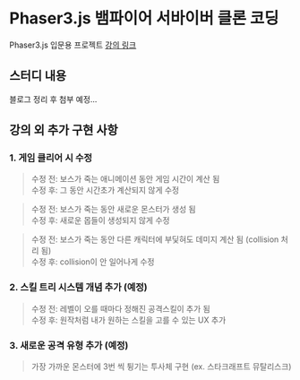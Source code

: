 # Phaser3.js 뱀파이어 서바이버 클론 코딩

Phaser3.js 입문용 프로젝트
[강의 링크](https://www.inflearn.com/course/phaser-%EA%B2%8C%EC%9E%84-%EC%A0%9C%EC%9E%91-%EB%B1%80%ED%8C%8C%EC%9D%B4%EC%96%B4-%EC%84%9C%EB%B0%94%EC%9D%B4%EB%B2%8C)

## 스터디 내용

블로그 정리 후 첨부 예정...

## 강의 외 추가 구현 사항

### 1. 게임 클리어 시 수정

> 수정 전: 보스가 죽는 애니메이션 동안 게임 시간이 계산 됨 <br>
> 수정 후: 그 동안 시간초가 계산되지 않게 수정

> 수정 전: 보스가 죽는 동안 새로운 몬스터가 생성 됨 <br>
> 수정 후: 새로운 몹들이 생성되지 않게 수정

> 수정 전: 보스가 죽는 동안 다른 캐릭터에 부딫혀도 데미지 계산 됨 (collision 처리 됨) <br>
> 수정 후: collision이 안 일어나게 수정

### 2. 스킬 트리 시스템 개념 추가 (예정)

> 수정 전: 레벨이 오를 때마다 정해진 공격스킬이 추가 됨 <br>
> 수정 후: 원작처럼 내가 원하는 스킬을 고를 수 있는 UX 추가

### 3. 새로운 공격 유형 추가 (예정)

> 가장 가까운 몬스터에 3번 씩 튕기는 투사체 구현 (ex. 스타크래프트 뮤탈리스크)
